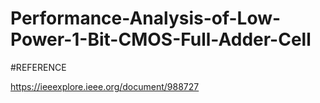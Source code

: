 # Performance-Analysis-of-Low-Power-1-Bit-CMOS-Full-Adder-Cell



#REFERENCE

https://ieeexplore.ieee.org/document/988727
